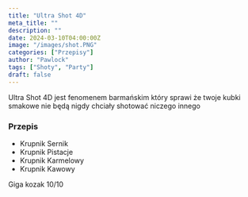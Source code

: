 ```yaml
---
title: "Ultra Shot 4D"
meta_title: ""
description: ""
date: 2024-03-10T04:00:00Z
image: "/images/shot.PNG"
categories: ["Przepisy"]
author: "Pawlock"
tags: ["Shoty", "Party"]
draft: false
---
```


Ultra Shot 4D jest fenomenem barmańskim który sprawi że twoje kubki smakowe nie będą nigdy chciały shotować niczego innego

### Przepis

<Accordion title="Składniki">

- Krupnik Sernik
- Krupnik Pistacje
- Krupnik Karmelowy
- Krupnik Kawowy

</Accordion>

<Notice type="rating">
Giga kozak 10/10
</Notice>